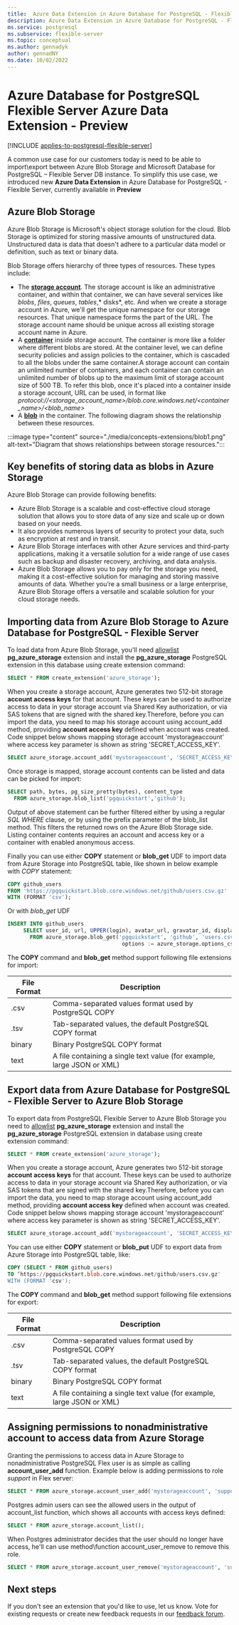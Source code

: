 ```yaml
---
title:  Azure Data Extension in Azure Database for PostgreSQL - Flexible Server -Preview
description: Azure Data Extension in Azure Database for PostgreSQL - Flexible Server -Preview
ms.service: postgresql
ms.subservice: flexible-server
ms.topic: conceptual
ms.author: gennadyk
author: gennadNY
ms.date: 10/02/2022
---
```

# Azure Database for PostgreSQL Flexible Server Azure Data Extension - Preview

[!INCLUDE [applies-to-postgresql-flexible-server](../includes/applies-to-postgresql-flexible-server.md)]

A common use case for our customers today is need to be able to import\export between Azure Blob Storage and Microsoft Database for PostgreSQL – Flexible Server DB instance. To simplify this use case, we introduced new **Azure Data Extension** in Azure Database for PostgreSQL - Flexible Server, currently available in **Preview**

## Azure Blob Storage

Azure Blob Storage is Microsoft's object storage solution for the cloud. Blob Storage is optimized for storing massive amounts of unstructured data. Unstructured data is data that doesn't adhere to a particular data model or definition, such as text or binary data.

Blob Storage offers hierarchy of three types of resources. These types include:
* The [**storage account**](../../storage/blobs/storage-blobs-introduction.md#storage-accounts). The storage account is like an administrative container, and within that container, we can have several services like *blobs*, *files*, *queues*, *tables*,* disks*, etc. And when we create a storage account in Azure, we'll get the unique namespace for our storage resources. That unique namespace forms the part of the URL. The storage account name should be unique across all existing storage account name in Azure.
* A [**container**](../../storage/blobs/storage-blobs-introduction.md#containers) inside storage account. The container is more like a folder where different blobs are stored. At the container level, we can define security policies and assign  policies to the container, which is cascaded to all the blobs under the same container.A storage account can contain an unlimited number of containers, and each container can contain an unlimited number of blobs up to the maximum limit of storage account size of 500 TB.
To refer this blob, once it's placed into a container inside a storage account, URL can be used, in format  like *protocol://<storage_account_name>/blob.core.windows.net/<container_name>/<blob_name>*
* A [**blob**](../../storage/blobs/storage-blobs-introduction.md#blobs) in the container.
The following diagram shows the relationship between these resources.

 :::image type="content" source="./media/concepts-extensions/blob1.png" alt-text="Diagram that shows relationships between storage resources.":::

## Key benefits of storing data as blobs in Azure Storage

Azure Blob Storage can provide following benefits:
* Azure Blob Storage is a scalable and cost-effective cloud storage solution that allows you to store data of any size and scale up or down based on your needs.
* It also provides numerous layers of security to protect your data, such as encryption at rest and in transit.
* Azure Blob Storage interfaces with other Azure services and third-party applications, making it a versatile solution for a wide range of use cases such as backup and disaster recovery, archiving, and data analysis.
* Azure Blob Storage allows you to pay only for the storage you need, making it a cost-effective solution for managing and storing massive amounts of data. Whether you’re a small business or a large enterprise, Azure Blob Storage offers a versatile and scalable solution for your cloud storage needs.

## Importing data from Azure Blob Storage to Azure Database for PostgreSQL - Flexible Server

To load data from Azure Blob Storage, you'll need [allowlist](../../postgresql/flexible-server/concepts-extensions.md#how-to-use-postgresql-extensions) **pg_azure_storage** extension and install the **pg_azure_storage** PostgreSQL extension in this database using create extension command:

```sql
SELECT * FROM create_extension('azure_storage');
```


When you create a storage account, Azure generates two 512-bit storage **account access keys** for that account. These keys can be used to authorize access to data in your storage account via Shared Key authorization, or via SAS tokens that are signed with the shared key.Therefore, before you can import the data, you need to map his storage account using account_add method, providing **account access key** defined when account was created. Code snippet below shows mapping storage account 'mystorageaccount' where access key parameter is shown as string 'SECRET_ACCESS_KEY'.

```sql
SELECT azure_storage.account_add('mystorageaccount', 'SECRET_ACCESS_KEY');
```

Once storage is mapped,  storage account contents can be listed and data can be picked for import:

```sql
SELECT path, bytes, pg_size_pretty(bytes), content_type
  FROM azure_storage.blob_list('pgquickstart','github');

```
 Output of above statement can be further filtered either by using a regular *SQL WHERE* clause, or by using the prefix parameter of the blob_list method. This filters the returned rows on the Azure Blob Storage side. Listing container contents requires an account and access key or a container with enabled anonymous access.

Finally you can use either **COPY** statement or **blob_get** UDF to import data from Azure Storage into PostgreSQL table, like shown in below example with *COPY* statement:

```sql
COPY github_users
FROM 'https://pgquickstart.blob.core.windows.net/github/users.csv.gz'
WITH (FORMAT 'csv');
```

Or with *blob_get* UDF

```sql
INSERT INTO github_users
     SELECT user_id, url, UPPER(login), avatar_url, gravatar_id, display_login
       FROM azure_storage.blob_get('pgquickstart', 'github', 'users.csv.gz', NULL::github_users,
                                    options := azure_storage.options_csv_get(force_not_null := ARRAY['gravatar_id']));
```

The **COPY** command and **blob_get** method support following file extensions for import:

| **File Format**  | **Description**| 
|--------------|-----------|
| .csv         | Comma-separated values format used by PostgreSQL COPY|      
|.tsv          | Tab-separated values, the default PostgreSQL COPY format|
| binary       | Binary PostgreSQL COPY format|
| text         | A file containing a single text value (for example, large JSON or XML)|


## Export data from Azure Database for PostgreSQL - Flexible Server to Azure Blob Storage 

To export data from PostgreSQL Flexible Server to Azure Blob Storage you need to [allowlist](../../postgresql/flexible-server/concepts-extensions.md#how-to-use-postgresql-extensions) **pg_azure_storage** extension and install the **pg_azure_storage** PostgreSQL extension in  database using create extension command:
```sql
SELECT * FROM create_extension('azure_storage');
```

When you create a storage account, Azure generates two 512-bit storage **account access keys** for that account. These keys can be used to authorize access to data in your storage account via Shared Key authorization, or via SAS tokens that are signed with the shared key.Therefore, before you can import the data, you need to map  storage account using account_add method, providing **account access key** defined when account was created. Code snippet below shows mapping storage account 'mystorageaccount' where access key parameter is shown as string 'SECRET_ACCESS_KEY'.

```sql
SELECT azure_storage.account_add('mystorageaccount', 'SECRET_ACCESS_KEY');
```

You can use either **COPY** statement or **blob_put** UDF to export data from Azure Storage into PostgreSQL table, like:
```sql
COPY (SELECT * FROM github_users)
TO ‘https://pgquickstart.blob.core.windows.net/github/users.csv.gz'
WITH (FORMAT 'csv');
```
The **COPY** command and **blob_get** method  support following file extensions for export:

| **File Format**  | **Description**| 
|--------------|-----------|
| .csv         | Comma-separated values format used by PostgreSQL COPY|      
|.tsv          | Tab-separated values, the default PostgreSQL COPY format|
| binary       | Binary PostgreSQL COPY format|
| text         | A file containing a single text value (for example, large JSON or XML)|

## Assigning permissions to nonadministrative account to access data from Azure Storage

Granting the permissions to access data in Azure Storage to nonadministrative PostgreSQL Flex user is as simple as calling **account_user_add** function. Example below is adding permissions to role *support* in Flex server:
```sql
SELECT * FROM azure_storage.account_user_add('mystorageaccount', 'support');
```

Postgres admin users can see the allowed users in the output of account_list function, which shows all accounts with access keys defined:
```sql
SELECT * FROM azure_storage.account_list();
```
When Postgres administrator decides that the user should no longer have access, he'll can use method\function account_user_remove to remove this role. 
```sql
SELECT * FROM azure_storage.account_user_remove('mystorageaccount', 'support');
```


## Next steps

If you don't see an extension that you'd like to use, let us know. Vote for existing requests or create new feedback requests in our [feedback forum](https://feedback.azure.com/d365community/forum/c5e32b97-ee24-ec11-b6e6-000d3a4f0da0).
